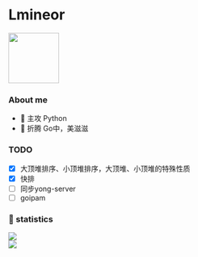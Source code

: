 <h1 align="left">Lmineor</h1>

<img src="https://media.giphy.com/media/WUlplcMpOCEmTGBtBW/giphy.gif" width="100">

### About me

- 🔭 主攻 Python
- 🌱 折腾 Go中，美滋滋

### TODO

- [x] 大顶堆排序、小顶堆排序，大顶堆、小顶堆的特殊性质
- [x] 快排
- [ ] 同步yong-server
- [ ] goipam

### 🙈 statistics

<div>
  <div>
    <img src="https://github-readme-stats.vercel.app/api/top-langs/?username=Lmineor&theme=radical&layout=compact&langs_count=6" />
  </div>
  <div>
    <img src="https://github-readme-stats.vercel.app/api?username=Lmineor&&show_icons=true&theme=radical&line_height=27&v=5&count_private=true"/>
  </div>
</div>


